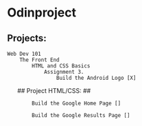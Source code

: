 # Odinproject #

## Projects: ##
    Web Dev 101
        The Front End
            HTML and CSS Basics
                Assignment 3.
                    Build the Android Logo [X]
                    
            ## Project HTML/CSS: ##
            
            Build the Google Home Page []
            
            Build the Google Results Page []

